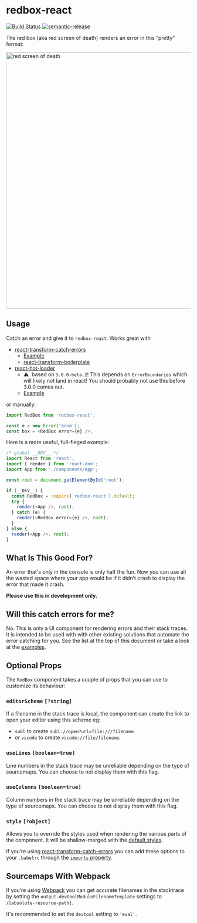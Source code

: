# redbox-react

[![Build Status](https://travis-ci.org/commissure/redbox-react.svg?branch=master)](https://travis-ci.org/commissure/redbox-react)
[![semantic-release](https://img.shields.io/badge/%20%20%F0%9F%93%A6%F0%9F%9A%80-semantic--release-e10079.svg)](https://github.com/semantic-release/semantic-release)

The red box (aka red screen of death) renders an error in this “pretty” format:

<img src="http://i.imgur.com/9Jhlibk.png" alt="red screen of death" width="700" />

## Usage

Catch an error and give it to `redbox-react`. Works great with

- [react-transform-catch-errors]
  - [Example][react-transform-example]
  - [react-transform-boilerplate]
- [react-hot-loader]
  - :warning: ️ based on `3.0.0-beta.2`! This depends on `ErrorBoundaries` which
    will likely not land in react! You should probably not use this
    before 3.0.0 comes out.
  - [Example][react-hot-loader-example]

[react-transform-catch-errors]: https://github.com/gaearon/react-transform-catch-errors
[react-transform-example]: https://github.com/commissure/redbox-react/tree/master/examples/react-transform-catch-errors
[react-transform-boilerplate]: https://github.com/gaearon/react-transform-boilerplate/
[react-hot-loader]: https://github.com/gaearon/react-hot-loader
[react-hot-loader-example]: https://github.com/commissure/redbox-react/tree/master/examples/react-hot-loader

or manually:

```javascript
import RedBox from 'redbox-react';

const e = new Error('boom');
const box = <RedBox error={e} />;
```

Here is a more useful, full-fleged example:

```javascript
/* global __DEV__ */
import React from 'react';
import { render } from 'react-dom';
import App from './components/App';

const root = document.getElementById('root');

if (__DEV__) {
  const RedBox = require('redbox-react').default;
  try {
    render(<App />, root);
  } catch (e) {
    render(<RedBox error={e} />, root);
  }
} else {
  render(<App />, root);
}
```

## What Is This Good For?

An error that's only in the console is only half the fun. Now you can
use all the wasted space where your app would be if it didn’t crash to
display the error that made it crash.

**Please use this in development only.**

## Will this catch errors for me?

No. This is only a UI component for rendering errors and their stack
traces. It is intended to be used with with other existing solutions
that automate the error catching for you. See the list at the top of
this document or take a look at the [examples].

[examples]: https://github.com/commissure/redbox-react/tree/master/examples

## Optional Props

The `RedBox` component takes a couple of props that you can use to
customize its behaviour:

### `editorScheme` `[?string]`

If a filename in the stack trace is local, the component can create the
link to open your editor using this scheme eg:

- `subl` to create
  `subl://open?url=file:///filename`.
- or `vscode` to create
  `vscode://file/filename`.

### `useLines` `[boolean=true]`

Line numbers in the stack trace may be unreliable depending on the
type of sourcemaps. You can choose to not display them with this flag.

### `useColumns` `[boolean=true]`

Column numbers in the stack trace may be unreliable depending on the
type of sourcemaps. You can choose to not display them with this flag.

### `style` `[?object]`

Allows you to override the styles used when rendering the various parts of the
component. It will be shallow-merged with the [default styles](./src/style.js).

If you’re using [react-transform-catch-errors] you can add these
options to your `.babelrc` through the [`imports` property][imports].

[imports]: https://github.com/gaearon/react-transform-catch-errors#installation

## Sourcemaps With Webpack

If you’re using [Webpack](https://webpack.github.io) you can get
accurate filenames in the stacktrace by setting the
`output.devtoolModuleFilenameTemplate` settings to `/[absolute-resource-path]`.

It's recommended to set the `devtool` setting to `'eval'`.
